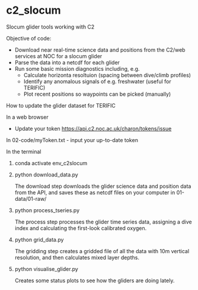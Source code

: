 # c2_slocum
Slocum glider tools working with C2

Objective of code:
- Download near real-time science data and positions from the C2/web services at NOC for a slocum glider
- Parse the data into a netcdf for each glider
- Run some basic mission diagnostics including, e.g.
    - Calculate horizonta resoltuion (spacing between dive/climb profiles)
    - Identify any anomalous signals of e.g. freshwater (useful for TERIFIC)
    - Plot recent positions so waypoints can be picked (manually)


How to update the glider dataset for TERIFIC

In a web browser
- Update your token https://api.c2.noc.ac.uk/charon/tokens/issue 

In 02-code/myToken.txt - input your up-to-date token

In the terminal
1. conda activate env_c2slocum
2. python download_data.py

    The download step downloads the glider science data and position data from the API, and saves these as netcdf files on your computer in 01-data/01-raw/

3. python process_tseries.py

    The process step processes the glider time series data, assigning a dive index and calculating the first-look calibrated oxygen.

4. python grid_data.py
    
    The gridding step creates a gridded file of all the data with 10m vertical resolution, and then calculates mixed layer depths.

5. python visualise_glider.py

    Creates some status plots to see how the gliders are doing lately.



